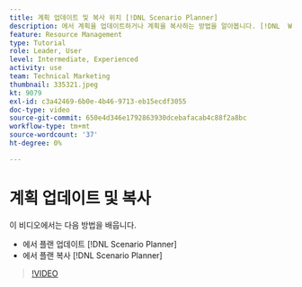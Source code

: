 ```yaml
---
title: 계획 업데이트 및 복사 위치 [!DNL Scenario Planner]
description: 에서 계획을 업데이트하거나 계획을 복사하는 방법을 알아봅니다. [!DNL  Workfront] [!DNL Scenario Planner].
feature: Resource Management
type: Tutorial
role: Leader, User
level: Intermediate, Experienced
activity: use
team: Technical Marketing
thumbnail: 335321.jpeg
kt: 9079
exl-id: c3a42469-6b0e-4b46-9713-eb15ecdf3055
doc-type: video
source-git-commit: 650e4d346e1792863930dcebafacab4c88f2a8bc
workflow-type: tm+mt
source-wordcount: '37'
ht-degree: 0%

---
```


# 계획 업데이트 및 복사

이 비디오에서는 다음 방법을 배웁니다.

* 에서 플랜 업데이트 [!DNL Scenario Planner]
* 에서 플랜 복사 [!DNL Scenario Planner]

>[!VIDEO](https://video.tv.adobe.com/v/335321/?quality=12&learn=on)
